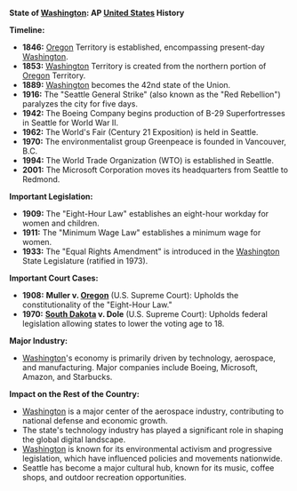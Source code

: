 **State of [Washington](./../washington/): AP [United States](./../united-states/) History**

**Timeline:**

* **1846:** [Oregon](./../oregon/) Territory is established, encompassing present-day [Washington](./../washington/).
* **1853:** [Washington](./../washington/) Territory is created from the northern portion of [Oregon](./../oregon/) Territory.
* **1889:** [Washington](./../washington/) becomes the 42nd state of the Union.
* **1916:** The "Seattle General Strike" (also known as the "Red Rebellion") paralyzes the city for five days.
* **1942:** The Boeing Company begins production of B-29 Superfortresses in Seattle for World War II.
* **1962:** The World's Fair (Century 21 Exposition) is held in Seattle.
* **1970:** The environmentalist group Greenpeace is founded in Vancouver, B.C.
* **1994:** The World Trade Organization (WTO) is established in Seattle.
* **2001:** The Microsoft Corporation moves its headquarters from Seattle to Redmond.

**Important Legislation:**

* **1909:** The "Eight-Hour Law" establishes an eight-hour workday for women and children.
* **1911:** The "Minimum Wage Law" establishes a minimum wage for women.
* **1933:** The "Equal Rights Amendment" is introduced in the [Washington](./../washington/) State Legislature (ratified in 1973).

**Important Court Cases:**

* **1908:** **Muller v. [Oregon](./../oregon/)** (U.S. Supreme Court): Upholds the constitutionality of the "Eight-Hour Law."
* **1970:** **[South Dakota](./../south-dakota/) v. Dole** (U.S. Supreme Court): Upholds federal legislation allowing states to lower the voting age to 18.

**Major Industry:**

* [Washington](./../washington/)'s economy is primarily driven by technology, aerospace, and manufacturing. Major companies include Boeing, Microsoft, Amazon, and Starbucks.

**Impact on the Rest of the Country:**

* [Washington](./../washington/) is a major center of the aerospace industry, contributing to national defense and economic growth.
* The state's technology industry has played a significant role in shaping the global digital landscape.
* [Washington](./../washington/) is known for its environmental activism and progressive legislation, which have influenced policies and movements nationwide.
* Seattle has become a major cultural hub, known for its music, coffee shops, and outdoor recreation opportunities.